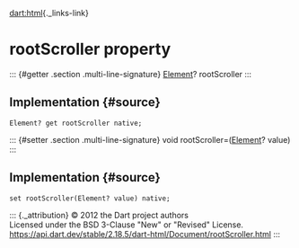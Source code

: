 [dart:html](../../dart-html/dart-html-library){._links-link}

rootScroller property
=====================

::: {#getter .section .multi-line-signature}
[Element](../element-class)? rootScroller
:::

Implementation {#source}
--------------

``` {.language-dart data-language="dart"}
Element? get rootScroller native;
```

::: {#setter .section .multi-line-signature}
void rootScroller=([Element](../element-class)? value)
:::

Implementation {#source}
--------------

``` {.language-dart data-language="dart"}
set rootScroller(Element? value) native;
```

::: {._attribution}
© 2012 the Dart project authors\
Licensed under the BSD 3-Clause \"New\" or \"Revised\" License.\
<https://api.dart.dev/stable/2.18.5/dart-html/Document/rootScroller.html>
:::
